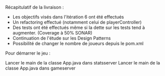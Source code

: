 Récapitulatif de la livraison :

- Les objectifs visés dans l'itération 6 ont été effectués
- Un refactoring effectué (notamment celui de playerController)
- Des tests ont été effectués même si la dette sur les tests tend à augmenter. (Coverage à 50% SONAR)
- Continuation de l'étude sur les Design Patterns 
- Possibilité de changer le nombre de joueurs depuis le pom.xml

Pour démarrer le jeu :

Lancer le main de la classe App.java dans statsserver
Lancer le main de la classe App.java dans gameserver
